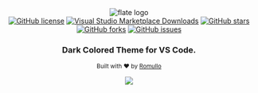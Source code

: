<div align="center">
  <img alt="flate logo" src="https://github.com/hiukky/flate/raw/develop/assets/brand.png"/>
</div>
<div align="center">
  <a href="https://github.com/hiukky/flate/blob/master/LICENSE"><img alt="GitHub license" src="https://img.shields.io/github/license/hiukky/flate?color=%236BF178&style=flat-square"></a>
  <a href="https://marketplace.visualstudio.com/items?itemName=hiukky.flate"><img alt="Visual Studio Marketplace Downloads" src="https://img.shields.io/visual-studio-marketplace/d/hiukky.flate?color=A29BFE&style=flat-square"></a>
  <a href="https://github.com/hiukky/flate/stargazers"><img alt="GitHub stars" src="https://img.shields.io/github/stars/hiukky/flate?color=%234ab2fc&style=flat-square"></a>
  <a href="https://github.com/hiukky/flate/network"><img alt="GitHub forks" src="https://img.shields.io/github/forks/hiukky/flate?color=%23ff595e&style=flat-square"></a>
  <a href="https://github.com/hiukky/flate/issues"><img alt="GitHub issues" src="https://img.shields.io/github/issues/hiukky/flate?color=%23FFEE93&style=flat-square"></a>
  <h3 align="center">Dark Colored Theme for VS Code.</h3>
</div>

<div align="center">
  <sub>Built with ❤︎ by
  <a href="https://github.com/hiukky">Romullo</a>
  <br><br>
</div>

<div align="center">
    <img align="center" src="https://github.com/hiukky/flate/blob/develop/packages/vscode/assets/vscode.png?raw=true" />
</div>
